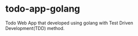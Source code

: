 # todo-app-golang

Todo Web App that developed using golang with Test Driven Development(TDD) method.
